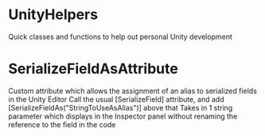 # UnityHelpers
Quick classes and functions to help out personal Unity development

# SerializeFieldAsAttribute
Custom attribute which allows the assignment of an alias to serialized fields in the Unity Editor
Call the usual [SerializeField] attribute, and add [SerializeFieldAs("StringToUseAsAlias")] above that
Takes in 1 string parameter which displays in the Inspector panel without renaming the reference to the field in the code
